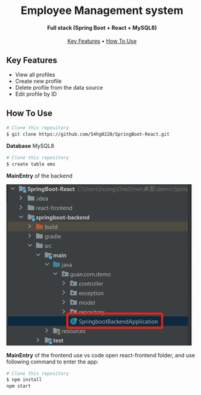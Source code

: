 
<h1 align="center">
  Employee Management system
  <br>
</h1>

<h4 align="center">Full stack (Spring Boot + React + MySQL8)</h4>

<p align="center">
  <a href="#key-features">Key Features</a> •
  <a href="#how-to-use">How To Use</a> 
</p>

## Key Features

* View all profiles 
* Create new profile
* Delete profile from the data source
* Edit profile by ID

## How To Use

```bash
# Clone this repository
$ git clone https://github.com/54hg0220/SpringBoot-React.git
```
**Database** MySQL8
```bash
# Clone this repository
$ create table ems
```

**MainEntry** of the backend

![backend.png](backend.png)

**MainEntry** of the frontend
use vs code open react-frontend folder, and use following command to enter the app:
```bash
# Clone this repository
$ npm install
npm start 
```
